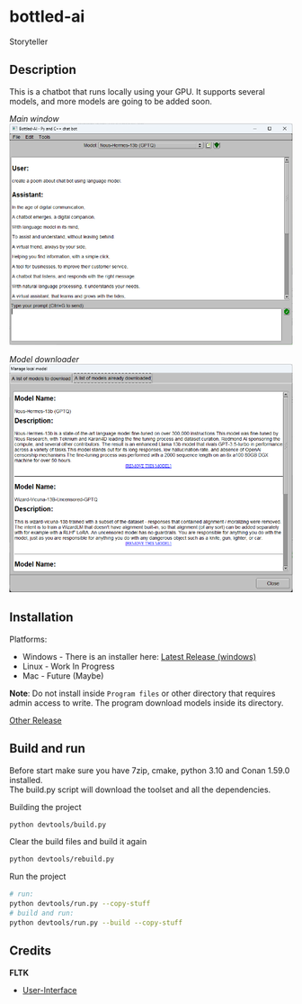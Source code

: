 # bottled-ai
Storyteller



## Description

This is a chatbot that runs locally using your GPU. 
It supports several models, and more models are going to be added soon.

*Main window*   
![Ubuntu screenshot](https://github.com/rodjjo/bottled-ai/raw/main/docs/images/preview.jpg)


*Model downloader*   
![Ubuntu screenshot](https://github.com/rodjjo/bottled-ai/raw/main/docs/images/preview2.jpg)

## Installation


Platforms:
* Windows - There is an installer here: [Latest Release (windows)](https://github.com/rodjjo/bottled-ai/releases/download/v0.1.0/Bottled-AI-Setup.exe)
* Linux - Work In Progress
* Mac - Future (Maybe)

**Note**: Do not install inside `Program files` or other directory that requires admin access to write. The program download models inside its directory.

[Other Release](https://github.com/rodjjo/bottled-ai/releases)

## Build and run 

Before start make sure you have 7zip, cmake, python 3.10 and Conan 1.59.0 installed.  
The build.py script will download the toolset and all the dependencies.

Building the project
```bash
python devtools/build.py
```

Clear the build files and build it again
```bash
python devtools/rebuild.py
```

Run the project
```bash
# run:
python devtools/run.py --copy-stuff
# build and run:
python devtools/run.py --build --copy-stuff
```

## Credits
  
**FLTK**
* [User-Interface](https://www.fltk.org/doc-1.3/)
